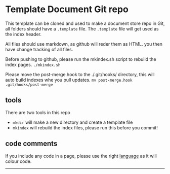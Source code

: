 


# Template Document Git repo

This template can be cloned and used to make a document store repo in Git,
all folders should have a `.template` file. The `.template` file will get used as
the index header.

All files should use markdown, as github will reder them as HTML.
you then have change tracking of all files.

Before pushing to github, please run the mkindex.sh script to rebuild the index pages. `./mkindex.sh`

Please move the post-merge.hook to the ./.git/hooks/ directory, this will auto build indexes whe you pull updates. `mv post-merge.hook .git/hooks/post-merge`

## tools

There are two tools in this repo

- `mkdir` will make a new directory and create a template file
- `mkindex` will rebuild the index files, please run this before you commit!

## code comments

If you include any code in a page, please use the right [language](https://github.com/github/linguist/blob/master/lib/linguist/languages.yml) as it will colour code.

----
